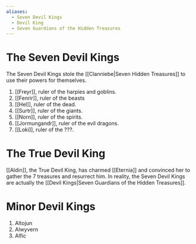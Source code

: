 ```yaml
---
aliases:
  - Seven Devil Kings
  - Devil King
  - Seven Guardians of the Hidden Treasures
---
```

# The Seven Devil Kings
The Seven Devil Kings stole the [[Clanniebe|Seven Hidden Treasures]] to use their powers for themselves.
1. [[Freyr]], ruler of the harpies and goblins.
2. [[Fenrir]], ruler of the beasts
3. [[Hel]], ruler of the dead.
4. [[Surtr]], ruler of the giants.
5. [[Norn]], ruler of the spirits.
6. [[Jormungandr]], ruler of the evil dragons.
7. [[Loki]], ruler of the ???.
# The True Devil King
[[Aldin]], the True Devil King, has charmed [[Eternia]] and convinced her to gather the 7 treasures and resurrect him. In reality, the Seven Devil Kings are actually the [[Devil Kings|Seven Guardians of the Hidden Treasures]].
# Minor Devil Kings
1. Altojun
2. Alwyvern
3. Alfic